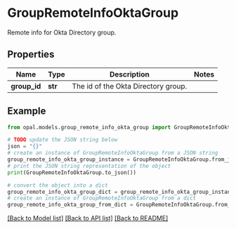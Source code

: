 # GroupRemoteInfoOktaGroup

Remote info for Okta Directory group.

## Properties

Name | Type | Description | Notes
------------ | ------------- | ------------- | -------------
**group_id** | **str** | The id of the Okta Directory group. | 

## Example

```python
from opal.models.group_remote_info_okta_group import GroupRemoteInfoOktaGroup

# TODO update the JSON string below
json = "{}"
# create an instance of GroupRemoteInfoOktaGroup from a JSON string
group_remote_info_okta_group_instance = GroupRemoteInfoOktaGroup.from_json(json)
# print the JSON string representation of the object
print(GroupRemoteInfoOktaGroup.to_json())

# convert the object into a dict
group_remote_info_okta_group_dict = group_remote_info_okta_group_instance.to_dict()
# create an instance of GroupRemoteInfoOktaGroup from a dict
group_remote_info_okta_group_from_dict = GroupRemoteInfoOktaGroup.from_dict(group_remote_info_okta_group_dict)
```
[[Back to Model list]](../README.md#documentation-for-models) [[Back to API list]](../README.md#documentation-for-api-endpoints) [[Back to README]](../README.md)


